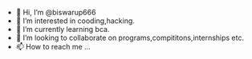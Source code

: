 - 👋 Hi, I’m @biswarup666
- 👀 I’m interested in cooding,hacking.
- 🌱 I’m currently learning bca.
- 💞️ I’m looking to collaborate on programs,compititons,internships etc.
- 📫 How to reach me ...

<!---
biswarup666/biswarup666 is a ✨ special ✨ repository because its `README.md` (this file) appears on your GitHub profile.
You can click the Preview link to take a look at your changes.
--->
